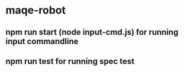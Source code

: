 ﻿# maqe-robot

## npm run start (node input-cmd.js) for running input commandline
## npm run test for running spec test
